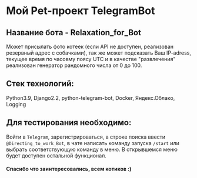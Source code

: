 # Мой Pet-проект TelegramBot 
## Название бота - Relaxation_for_Bot
Может присылать фото котеек (если API не доступен, реализован резервный адрес с собачками), так же может подсказать Ваш IP-adress, текущее время по часовму поясу UTC и в качестве "развлечения" реализован генератор рандомного числа от 0 до 100.

## Стек технологий:
Python3.9, Django2.2, python-telegram-bot, Docker, Яндекс.Облако, Logging

## Для тестирования необходимо:
Войти в `Telegram`, зарегистрироваться, в строке поиска ввести `@Directing_to_work_Bot`, в чате написать команду запуска `/start` или выбрать соответствующую команду в меню.
В открывшемся меню будет доступен остальной функционал.

#### Спасибо что заинтересовались, всем котиков :)
